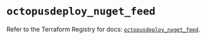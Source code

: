 # `octopusdeploy_nuget_feed`

Refer to the Terraform Registry for docs: [`octopusdeploy_nuget_feed`](https://registry.terraform.io/providers/octopusdeploylabs/octopusdeploy/0.43.2/docs/resources/nuget_feed).
